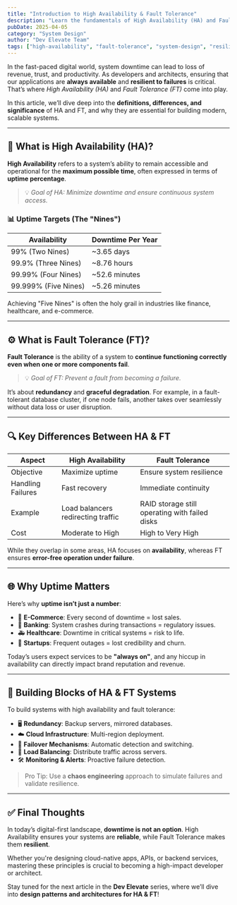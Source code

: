 ```yaml
---
title: "Introduction to High Availability & Fault Tolerance"
description: "Learn the fundamentals of High Availability (HA) and Fault Tolerance (FT), their differences, and how to build resilient and reliable systems."
pubDate: 2025-04-05
category: "System Design"
author: "Dev Elevate Team"
tags: ["high-availability", "fault-tolerance", "system-design", "resilience", "uptime"]
---
```


In the fast-paced digital world, system downtime can lead to loss of revenue, trust, and productivity. As developers and architects, ensuring that our applications are **always available** and **resilient to failures** is critical. That’s where *High Availability (HA)* and *Fault Tolerance (FT)* come into play.

In this article, we’ll dive deep into the **definitions, differences, and significance** of HA and FT, and why they are essential for building modern, scalable systems.

---

## 🧠 What is High Availability (HA)?

**High Availability** refers to a system’s ability to remain accessible and operational for the **maximum possible time**, often expressed in terms of **uptime percentage**.

> 💡 *Goal of HA: Minimize downtime and ensure continuous system access.*

### 📊 Uptime Targets (The "Nines")

| Availability | Downtime Per Year |
|--------------|--------------------|
| 99% (Two Nines)     | ~3.65 days         |
| 99.9% (Three Nines) | ~8.76 hours        |
| 99.99% (Four Nines) | ~52.6 minutes      |
| 99.999% (Five Nines)| ~5.26 minutes      |

Achieving "Five Nines" is often the holy grail in industries like finance, healthcare, and e-commerce.

---

## ⚙️ What is Fault Tolerance (FT)?

**Fault Tolerance** is the ability of a system to **continue functioning correctly even when one or more components fail**.

> 💡 *Goal of FT: Prevent a fault from becoming a failure.*

It’s about **redundancy** and **graceful degradation**. For example, in a fault-tolerant database cluster, if one node fails, another takes over seamlessly without data loss or user disruption.

---

## 🔍 Key Differences Between HA & FT

| Aspect | High Availability | Fault Tolerance |
|--------|-------------------|-----------------|
| Objective | Maximize uptime | Ensure system resilience |
| Handling Failures | Fast recovery | Immediate continuity |
| Example | Load balancers redirecting traffic | RAID storage still operating with failed disks |
| Cost | Moderate to High | High to Very High |

While they overlap in some areas, HA focuses on **availability**, whereas FT ensures **error-free operation under failure**.

---

## 🌐 Why Uptime Matters

Here’s why **uptime isn’t just a number**:

- 🛒 **E-Commerce**: Every second of downtime = lost sales.
- 🏦 **Banking**: System crashes during transactions = regulatory issues.
- 🚑 **Healthcare**: Downtime in critical systems = risk to life.
- 🚀 **Startups**: Frequent outages = lost credibility and churn.

Today’s users expect services to be **"always on"**, and any hiccup in availability can directly impact brand reputation and revenue.

---

## 🧱 Building Blocks of HA & FT Systems

To build systems with high availability and fault tolerance:

- 🖥️ **Redundancy**: Backup servers, mirrored databases.
- ☁️ **Cloud Infrastructure**: Multi-region deployment.
- 🧠 **Failover Mechanisms**: Automatic detection and switching.
- 🔁 **Load Balancing**: Distribute traffic across servers.
- 🛠️ **Monitoring & Alerts**: Proactive failure detection.

> Pro Tip: Use a **chaos engineering** approach to simulate failures and validate resilience.

---

## ✅ Final Thoughts

In today’s digital-first landscape, **downtime is not an option**. High Availability ensures your systems are **reliable**, while Fault Tolerance makes them **resilient**.

Whether you're designing cloud-native apps, APIs, or backend services, mastering these principles is crucial to becoming a high-impact developer or architect.

Stay tuned for the next article in the **Dev Elevate** series, where we’ll dive into **design patterns and architectures for HA & FT**!
